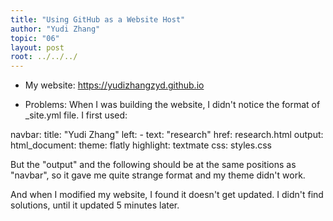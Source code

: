 ```yaml
---
title: "Using GitHub as a Website Host"
author: "Yudi Zhang"
topic: "06"
layout: post
root: ../../../
---
```


- My website:
https://yudizhangzyd.github.io

- Problems:
When I was building the website, I didn't notice the format of _site.yml file. I first used:

navbar:
  title: "Yudi Zhang"
  left:
    - text: "research"
      href: research.html
  output:
    html_document:
      theme: flatly
      highlight: textmate
      css: styles.css
 
 But the "output" and the following should be at the same positions as "navbar", so it gave me quite strange format and my theme didn't work.
 
 And when I modified my website, I found it doesn't get updated. I didn't find solutions, until it updated 5 minutes later.
